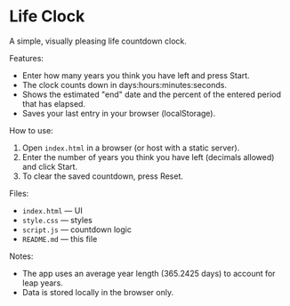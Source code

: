 # Life Clock

A simple, visually pleasing life countdown clock.

Features:
- Enter how many years you think you have left and press Start.
- The clock counts down in days:hours:minutes:seconds.
- Shows the estimated "end" date and the percent of the entered period that has elapsed.
- Saves your last entry in your browser (localStorage).

How to use:
1. Open `index.html` in a browser (or host with a static server).
2. Enter the number of years you think you have left (decimals allowed) and click Start.
3. To clear the saved countdown, press Reset.

Files:
- `index.html` — UI
- `style.css` — styles
- `script.js` — countdown logic
- `README.md` — this file

Notes:
- The app uses an average year length (365.2425 days) to account for leap years.
- Data is stored locally in the browser only.
